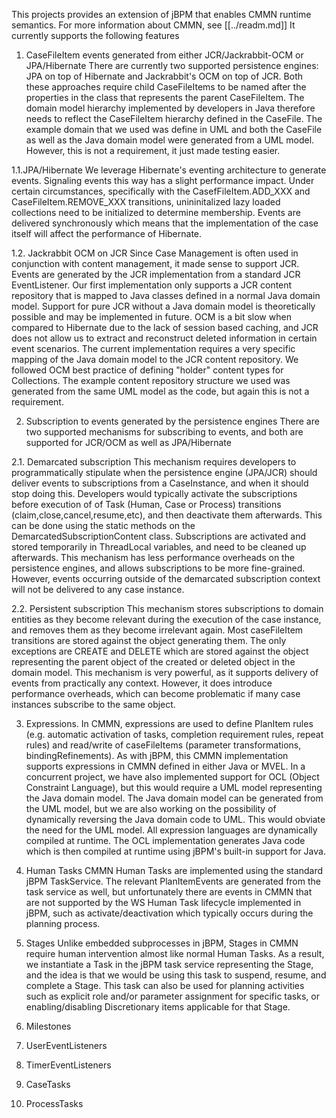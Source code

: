 This projects provides an extension of jBPM that enables CMMN runtime semantics. For more information about CMMN, see [[../readm.md]]
It currently supports the following features

1. CaseFileItem events generated from either JCR/Jackrabbit-OCM or JPA/Hibernate
There are currently two supported persistence engines: JPA on top of Hibernate and Jackrabbit's OCM on top of JCR. Both these approaches require child CaseFileItems to be named after the properties 
in the class that represents the parent CaseFileItem. The domain model hierarchy implemented by developers in Java therefore needs to reflect the CaseFileItem hierarchy defined in the CaseFile. The example domain that
we used was define in UML and both the CaseFile as well as the Java domain model were generated from a UML model. However, this is not a requirement, it just made testing easier.

1.1.JPA/Hibernate
We leverage Hibernate's eventing architecture to generate events. Signaling events this way has a slight performance impact. Under certain circumstances, specifically with the CasefFileItem.ADD_XXX and
CaseFileItem.REMOVE_XXX transitions, unininitalized lazy loaded collections need to be initialized to determine membership. Events are delivered synchronously which means that the implementation of 
the case itself will affect the performance of Hibernate.  

1.2. Jackrabbit OCM on JCR
Since Case Management is often used in conjunction with content management, it made sense to support JCR. Events are generated by the JCR implementation from a standard JCR EventListener. Our first implementation
only supports a JCR content repository that is mapped to Java classes defined in a normal Java domain model. Support for pure JCR without a Java domain model is theoretically possible and may be implemented in future.
OCM is a bit slow when compared to Hibernate due to the lack of session based caching, and JCR does not allow us to extract and reconstruct deleted information in certain event scenarios. The current implementation requires a very
specific mapping of the Java domain model to the JCR content repository. We followed OCM best practice of defining "holder" content types for Collections. The example content repository structure we used was generated
from the same UML model as the code, but again this is not a requirement.

2. Subscription to events generated by the persistence engines
There are two supported mechanisms for subscribing to events, and both are supported for JCR/OCM as well as JPA/Hibernate

2.1. Demarcated subscription
This mechanism requires developers to programmatically stipulate when the persistence engine (JPA/JCR) should deliver events to subscriptions from a CaseInstance, and when it should stop doing this. 
Developers would typically activate the subscriptions before execution of of Task (Human, Case  or Process) transitions (claim,close,cancel,resume,etc), and then deactivate them afterwards.
This can be done using the static methods on the DemarcatedSubscriptionContent class. Subscriptions are activated and stored temporarily in ThreadLocal variables, and need to be cleaned up afterwards. This mechanism has less
performance overheads on the persistence engines, and allows subscriptions to be more fine-grained. However, events occurring outside of the demarcated subscription context will not be delivered to any case instance.
 
2.2. Persistent subscription
This mechanism stores subscriptions to domain entities as they become relevant during the execution of the case instance, and removes them as they become irrelevant again. Most caseFileItem transitions are stored against
the object generating them. The only exceptions are CREATE and DELETE which are stored against the object representing the parent object of the created or deleted object in the domain model. This mechanism is very powerful,
as it supports delivery of events from practically any context. However, it does introduce performance overheads, which can become problematic if many case instances subscribe to the same object. 

3. Expressions.
In CMMN, expressions are used to define PlanItem rules (e.g. automatic activation of tasks, completion requirement rules, repeat rules) and read/write of caseFileItems (parameter transformations, bindingRefinements).
As with jBPM, this CMMN implementation supports expressions in CMMN defined in either Java or MVEL. In a concurrent project, we have also implemented support for OCL (Object Constraint Language), but this would 
require a UML model representing the Java domain model. The Java domain model can be generated from the UML model, but we are also working on the possibility of dynamically reversing the Java domain code to UML. 
This would obviate the need for the UML model. All expression languages are dynamically compiled at runtime. The OCL implementation generates Java code which is then compiled at runtime using jBPM's built-in support
for Java.

4. Human Tasks
CMMN Human Tasks are implemented using the standard jBPM TaskService. The relevant PlanItemEvents are generated from the task service as well, but unfortunately there are events in CMMN that are not supported by the
WS Human Task lifecycle implemented in jBPM, such as activate/deactivation which typically occurs during the planning process.

5. Stages
Unlike embedded subprocesses in jBPM, Stages in CMMN require human intervention almost like normal Human Tasks. As a result, we instantiate a Task in the jBPM task service representing the Stage, and the idea is that
we would be using this task to suspend, resume, and complete a Stage. This task can also be used for planning activities such as explicit role and/or parameter assignment for specific tasks, or enabling/disabling 
Discretionary items applicable for that Stage.
 
6. Milestones
7. UserEventListeners
8. TimerEventListeners
9. CaseTasks
10. ProcessTasks

